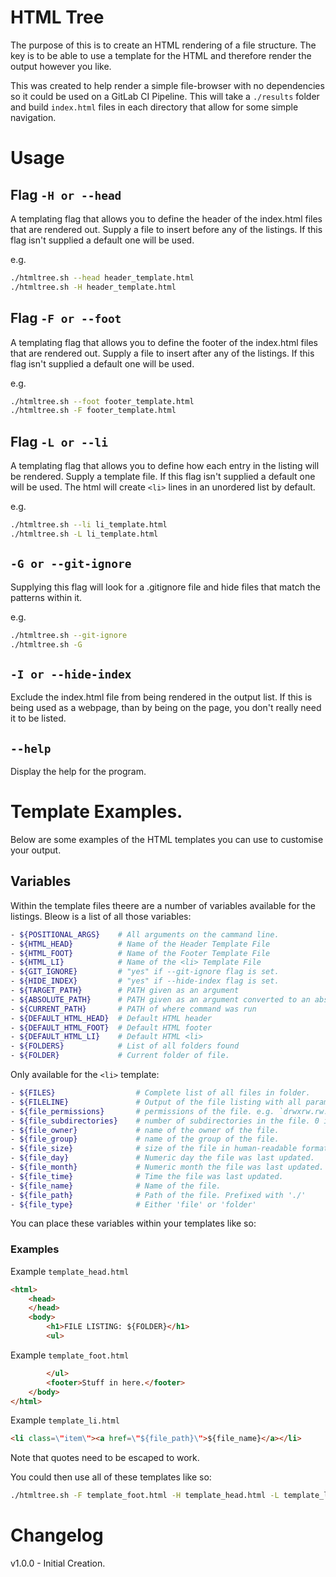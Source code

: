 # HTML Tree

The purpose of this is to create an HTML rendering of a file structure. 
The key is to be able to use a template for the HTML and therefore render the output however you like.

This was created to help render a simple file-browser with no dependencies so it could be used on a GitLab CI Pipeline. This will take a `./results` folder and build `index.html` files in each directory that allow for some simple navigation.

# Usage

## Flag `-H or --head`

A templating flag that allows you to define the header of the index.html files that are rendered out. Supply a file to insert before any of the listings. If this flag isn't supplied a default one will be used.

e.g.
```bash
./htmltree.sh --head header_template.html
./htmltree.sh -H header_template.html
```

## Flag `-F or --foot`

A templating flag that allows you to define the footer of the index.html files that are rendered out. Supply a file to insert after any of the listings. If this flag isn't supplied a default one will be used.

e.g.
```bash
./htmltree.sh --foot footer_template.html
./htmltree.sh -F footer_template.html
```

## Flag `-L or --li`

A templating flag that allows you to define how each entry in the listing will be rendered. Supply a template file. If this flag isn't supplied a default one will be used.
The html will create `<li>` lines in an unordered list by default.

e.g.
```bash
./htmltree.sh --li li_template.html
./htmltree.sh -L li_template.html
```

## `-G or --git-ignore`

Supplying this flag will look for a .gitignore file and hide files that match the patterns within it.

e.g.
```bash
./htmltree.sh --git-ignore
./htmltree.sh -G
```


## `-I or --hide-index`   

Exclude the index.html file from being rendered in the output list. If this is being used as a webpage, than by being on the page, you don't really need it to be listed.


## `--help`

Display the help for the program.

# Template Examples.

Below are some examples of the HTML templates you can use to customise your output.

## Variables
Within the template files theere are a number of variables available for the listings. Bleow is a list of all those variables:

```bash
- ${POSITIONAL_ARGS}    # All arguments on the cammand line.
- ${HTML_HEAD}          # Name of the Header Template File
- ${HTML_FOOT}          # Name of the Footer Template File
- ${HTML_LI}            # Name of the <li> Template File
- ${GIT_IGNORE}         # "yes" if --git-ignore flag is set.
- ${HIDE_INDEX}         # "yes" if --hide-index flag is set.
- ${TARGET_PATH}        # PATH given as an argument
- ${ABSOLUTE_PATH}      # PATH given as an argument converted to an absolute path.
- ${CURRENT_PATH}       # PATH of where command was run
- ${DEFAULT_HTML_HEAD}  # Default HTML header
- ${DEFAULT_HTML_FOOT}  # Default HTML footer
- ${DEFAULT_HTML_LI}    # Default HTML <li>
- ${FOLDERS}            # List of all folders found
- ${FOLDER}             # Current folder of file.
```

Only available for the `<li>` template:

```bash
- ${FILES}                  # Complete list of all files in folder.
- ${FILELINE}               # Output of the file listing with all parameters.
- ${file_permissions}       # permissions of the file. e.g. `drwxrw.rw.`
- ${file_subdirectories}    # number of subdirectories in the file. 0 if a normal file. more if a folder.
- ${file_owner}             # name of the owner of the file.
- ${file_group}             # name of the group of the file.
- ${file_size}              # size of the file in human-readable format.
- ${file_day}               # Numeric day the file was last updated.
- ${file_month}             # Numeric month the file was last updated.
- ${file_time}              # Time the file was last updated.
- ${file_name}              # Name of the file.
- ${file_path}              # Path of the file. Prefixed with './'
- ${file_type}              # Either 'file' or 'folder'
```

You can place these variables within your templates like so:

### Examples

Example `template_head.html`

```html
<html>
    <head>
    </head>
    <body>
        <h1>FILE LISTING: ${FOLDER}</h1>
        <ul>
```


Example `template_foot.html`

```html
        </ul>
        <footer>Stuff in here.</footer>
    </body>
</html>
```

Example `template_li.html`

```html
<li class=\"item\"><a href=\"${file_path}\">${file_name}</a></li>
```

Note that quotes need to be escaped to work.

You could then use all of these templates like so:

```bash
./htmltree.sh -F template_foot.html -H template_head.html -L template_li.html -I -G ./example
```

# Changelog

v1.0.0 - Initial Creation.